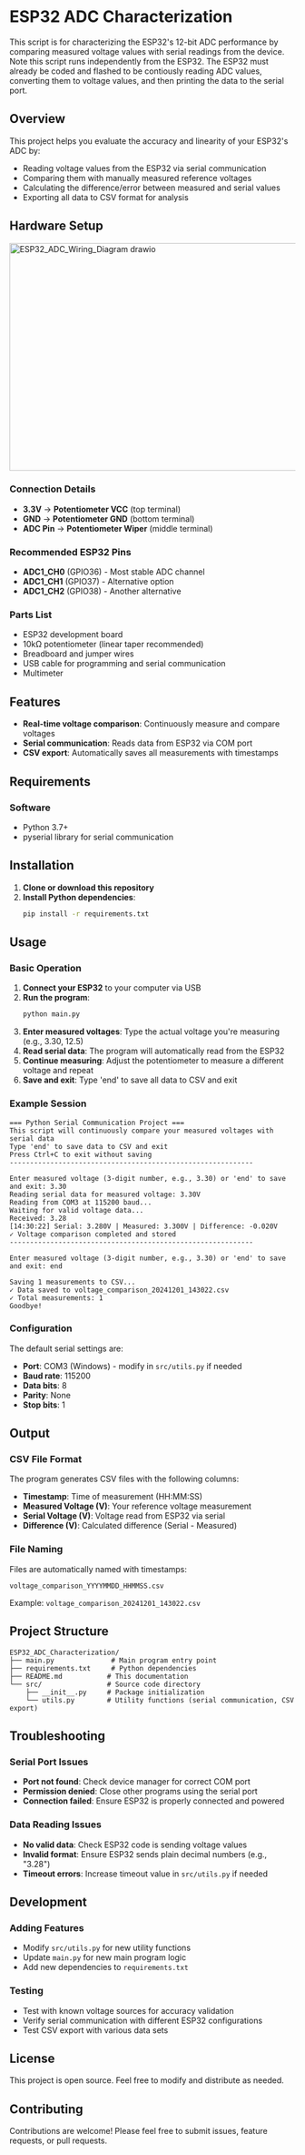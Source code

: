 # ESP32 ADC Characterization

This script is for characterizing the ESP32's 12-bit ADC performance by comparing measured voltage values with serial readings from the device. Note this script runs independently from the ESP32. The ESP32 must already be coded and flashed to be contiously reading ADC values, converting them to voltage values, and then printing the data to the serial port.

## Overview

This project helps you evaluate the accuracy and linearity of your ESP32's ADC by:
- Reading voltage values from the ESP32 via serial communication
- Comparing them with manually measured reference voltages
- Calculating the difference/error between measured and serial values
- Exporting all data to CSV format for analysis

## Hardware Setup

<img width="640" height="400" alt="ESP32_ADC_Wiring_Diagram drawio" src="https://github.com/user-attachments/assets/52c246c4-a9b7-40e7-b379-f76c68a3eba6" />

### Connection Details

- **3.3V** → **Potentiometer VCC** (top terminal)
- **GND** → **Potentiometer GND** (bottom terminal)  
- **ADC Pin** → **Potentiometer Wiper** (middle terminal)

### Recommended ESP32 Pins

- **ADC1_CH0** (GPIO36) - Most stable ADC channel
- **ADC1_CH1** (GPIO37) - Alternative option
- **ADC1_CH2** (GPIO38) - Another alternative

### Parts List

- ESP32 development board
- 10kΩ potentiometer (linear taper recommended)
- Breadboard and jumper wires
- USB cable for programming and serial communication
- Multimeter

## Features

- **Real-time voltage comparison**: Continuously measure and compare voltages
- **Serial communication**: Reads data from ESP32 via COM port
- **CSV export**: Automatically saves all measurements with timestamps

## Requirements

### Software
- Python 3.7+
- pyserial library for serial communication

## Installation

1. **Clone or download this repository**
2. **Install Python dependencies**:
   ```bash
   pip install -r requirements.txt
   ```

## Usage

### Basic Operation

1. **Connect your ESP32** to your computer via USB
2. **Run the program**:
   ```bash
   python main.py
   ```
3. **Enter measured voltages**: Type the actual voltage you're measuring (e.g., 3.30, 12.5)
4. **Read serial data**: The program will automatically read from the ESP32
5. **Continue measuring**: Adjust the potentiometer to measure a different voltage and repeat
6. **Save and exit**: Type 'end' to save all data to CSV and exit

### Example Session

```
=== Python Serial Communication Project ===
This script will continuously compare your measured voltages with serial data
Type 'end' to save data to CSV and exit
Press Ctrl+C to exit without saving
------------------------------------------------------------

Enter measured voltage (3-digit number, e.g., 3.30) or 'end' to save and exit: 3.30
Reading serial data for measured voltage: 3.30V
Reading from COM3 at 115200 baud...
Waiting for valid voltage data...
Received: 3.28
[14:30:22] Serial: 3.280V | Measured: 3.300V | Difference: -0.020V
✓ Voltage comparison completed and stored
------------------------------------------------------------

Enter measured voltage (3-digit number, e.g., 3.30) or 'end' to save and exit: end

Saving 1 measurements to CSV...
✓ Data saved to voltage_comparison_20241201_143022.csv
✓ Total measurements: 1
Goodbye!
```

### Configuration

The default serial settings are:
- **Port**: COM3 (Windows) - modify in `src/utils.py` if needed
- **Baud rate**: 115200
- **Data bits**: 8
- **Parity**: None
- **Stop bits**: 1

## Output

### CSV File Format

The program generates CSV files with the following columns:
- **Timestamp**: Time of measurement (HH:MM:SS)
- **Measured Voltage (V)**: Your reference voltage measurement
- **Serial Voltage (V)**: Voltage read from ESP32 via serial
- **Difference (V)**: Calculated difference (Serial - Measured)

### File Naming

Files are automatically named with timestamps:
```
voltage_comparison_YYYYMMDD_HHMMSS.csv
```

Example: `voltage_comparison_20241201_143022.csv`

## Project Structure

```
ESP32_ADC_Characterization/
├── main.py              # Main program entry point
├── requirements.txt     # Python dependencies
├── README.md           # This documentation
└── src/                # Source code directory
    ├── __init__.py     # Package initialization
    └── utils.py        # Utility functions (serial communication, CSV export)
```

## Troubleshooting

### Serial Port Issues
- **Port not found**: Check device manager for correct COM port
- **Permission denied**: Close other programs using the serial port
- **Connection failed**: Ensure ESP32 is properly connected and powered

### Data Reading Issues
- **No valid data**: Check ESP32 code is sending voltage values
- **Invalid format**: Ensure ESP32 sends plain decimal numbers (e.g., "3.28")
- **Timeout errors**: Increase timeout value in `src/utils.py` if needed

## Development

### Adding Features
- Modify `src/utils.py` for new utility functions
- Update `main.py` for new main program logic
- Add new dependencies to `requirements.txt`

### Testing
- Test with known voltage sources for accuracy validation
- Verify serial communication with different ESP32 configurations
- Test CSV export with various data sets

## License

This project is open source. Feel free to modify and distribute as needed.

## Contributing

Contributions are welcome! Please feel free to submit issues, feature requests, or pull requests.

